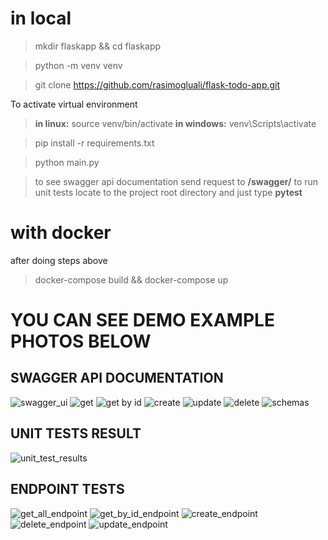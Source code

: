 # **in local**

> mkdir flaskapp && cd flaskapp

> python -m venv venv

> git clone https://github.com/rasimogluali/flask-todo-app.git

To activate virtual environment 
> **in linux:** source venv/bin/activate
> **in windows:** venv\Scripts\activate

> pip install -r requirements.txt 

> python main.py 

> to see swagger api documentation send request to **/swagger/**
> to run unit tests locate to the project root directory and just type **pytest**

# **with docker**

after doing steps above 
> docker-compose build && docker-compose up


# YOU CAN SEE DEMO EXAMPLE PHOTOS BELOW


## SWAGGER API DOCUMENTATION

![swagger_ui](https://user-images.githubusercontent.com/78125347/131435113-a672dc9a-471a-4942-b96f-35c9f29f9b84.png)
![get](https://user-images.githubusercontent.com/78125347/131435108-0f5909a7-710e-4e30-9eed-3425ef7938ba.png)
![get by id](https://user-images.githubusercontent.com/78125347/131435106-4f8f8825-cf40-4ef6-b72b-c010f0955058.png)
![create](https://user-images.githubusercontent.com/78125347/131435101-b9dd10b6-3bf8-4ec8-85d1-ca0c1add0f0d.png)
![update](https://user-images.githubusercontent.com/78125347/131435116-a5509238-8dc8-4d9b-80f4-0d8f29fe692b.png)
![delete](https://user-images.githubusercontent.com/78125347/131435103-ff1e56a8-cdf2-4082-8900-54a0c41f5959.png)
![schemas](https://user-images.githubusercontent.com/78125347/131435112-d67df133-630b-4913-a098-18fcc951456b.png)


## UNIT TESTS RESULT

![unit_test_results](https://user-images.githubusercontent.com/78125347/131435115-66377d73-c861-4571-b688-fdd989a39555.png)


## ENDPOINT TESTS

![get_all_endpoint](https://user-images.githubusercontent.com/78125347/131435109-90aca276-c93a-4246-acc7-9176688fbec3.png)
![get_by_id_endpoint](https://user-images.githubusercontent.com/78125347/131435111-56a351b8-f3c5-42d0-a157-639301d8e335.png)
![create_endpoint](https://user-images.githubusercontent.com/78125347/131435102-82fb42ec-ef0f-4a6e-83f9-510761e033ba.png)
![delete_endpoint](https://user-images.githubusercontent.com/78125347/131435104-86f13212-3cee-48c9-b7ca-ef08bc49213e.png)
![update_endpoint](https://user-images.githubusercontent.com/78125347/131435117-28f8e0f3-2654-4370-8317-f32deb1d1c8a.png)
